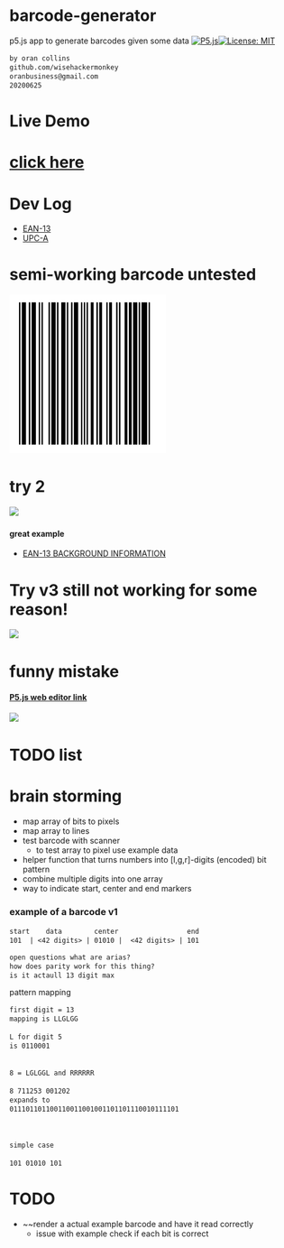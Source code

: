 # barcode-generator
 p5.js app to generate barcodes given some data
[![P5.js](https://img.shields.io/badge/P5.js-Enabled-pink.svg)](https://shields.io/)[![License: MIT](https://img.shields.io/badge/License-MIT-yellow.svg)](https://opensource.org/licenses/MIT)
```
by oran collins
github.com/wisehackermonkey
oranbusiness@gmail.com
20200625
```

# Live Demo
# [click here](#)



# Dev Log


- [EAN-13](https://en.wikipedia.org/wiki/International_Article_Number)
- [UPC-A](https://en.wikipedia.org/wiki/Universal_Product_Code)

# semi-working barcode untested
![](./Screenshot_3.png)

# try 2
![](https://i.postimg.cc/NFGQYcWQ/screenshot-3.png)

#### great example 
- [EAN-13 BACKGROUND INFORMATION](http://www.barcodeisland.com/ean13.phtml)

# Try v3 still not working for some reason!
![](https://i.postimg.cc/DZ6mcsZ2/screenshot-6.png)

# funny mistake
#### [P5.js web editor link](https://editor.p5js.org/wisemonkey/present/3BL7cmc4a)
![](https://i.postimg.cc/ChX2FtLs/screenshot-5.png)
# TODO list

# brain storming
- map array of bits to pixels
- map array to lines 
- test barcode with scanner
    - to test array to pixel use example data
- helper function that turns numbers into [l,g,r]-digits (encoded) bit pattern
- combine multiple digits into one array
- way to indicate start, center and end markers

### example of a barcode v1
```
start    data        center                 end
101  | <42 digits> | 01010 |  <42 digits> | 101
```

```
open questions what are arias?
how does parity work for this thing?
is it actaull 13 digit max
```

pattern mapping
```
first digit = 13
mapping is LLGLGG

L for digit 5
is 0110001


8 = LGLGGL and RRRRRR

8 711253 001202
expands to 
011101101100110011001001101101110010111101



simple case 

101 01010 101
```


# TODO
- ~~render a actual example barcode and have it read correctly
    - issue with example check if each bit is correct